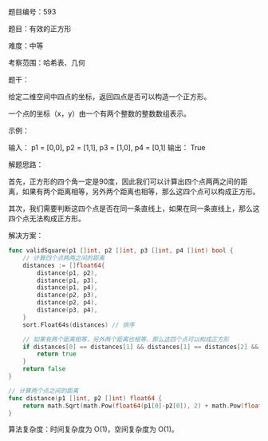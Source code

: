 题目编号：593

题目：有效的正方形

难度：中等

考察范围：哈希表、几何

题干：

给定二维空间中四点的坐标，返回四点是否可以构造一个正方形。

一个点的坐标（x，y）由一个有两个整数的整数数组表示。

示例：

输入：
p1 = [0,0], p2 = [1,1], p3 = [1,0], p4 = [0,1]
输出：
True

解题思路：

首先，正方形的四个角一定是90度，因此我们可以计算出四个点两两之间的距离，如果有两个距离相等，另外两个距离也相等，那么这四个点可以构成正方形。

其次，我们需要判断这四个点是否在同一条直线上，如果在同一条直线上，那么这四个点无法构成正方形。

解决方案：

```go
func validSquare(p1 []int, p2 []int, p3 []int, p4 []int) bool {
    // 计算四个点两两之间的距离
    distances := []float64{
        distance(p1, p2),
        distance(p1, p3),
        distance(p1, p4),
        distance(p2, p3),
        distance(p2, p4),
        distance(p3, p4),
    }
    sort.Float64s(distances) // 排序

    // 如果有两个距离相等，另外两个距离也相等，那么这四个点可以构成正方形
    if distances[0] == distances[1] && distances[1] == distances[2] && distances[2] == distances[3] && distances[4] == distances[5] {
        return true
    }
    return false
}

// 计算两个点之间的距离
func distance(p1 []int, p2 []int) float64 {
    return math.Sqrt(math.Pow(float64(p1[0]-p2[0]), 2) + math.Pow(float64(p1[1]-p2[1]), 2))
}
```

算法复杂度：时间复杂度为 O(1)，空间复杂度为 O(1)。
